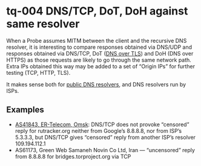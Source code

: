 # tq-004 DNS/TCP, DoT, DoH against same resolver

When a Probe assumes MITM between the client and the recursive DNS resolver, it
is interesting to compare responses obtained via DNS/UDP and responses obtained via
DNS/TCP, DoT ([DNS over TLS](https://tools.ietf.org/html/rfc7858)) and DoH (DNS
over HTTPS) as those requests are likely to go through the same network path. Extra
IPs obtained this way may be added to a set of “Origin IPs” for further testing (TCP,
HTTP, TLS).

It makes sense both for [public DNS resolvers](https://en.wikipedia.org/wiki/Public_recursive_name_server),
and DNS resolvers run by ISPs.

## Examples
- [AS41843, ER-Telecom, Omsk](https://github.com/ooni/probe/issues/647#issuecomment-275999682): DNS/TCP does not provoke “censored” reply for rutracker.org neither from Google’s 8.8.8.8, nor from ISP’s 5.3.3.3, but DNS/TCP gives “censored” reply from another ISP’s resolver 109.194.112.1
- AS61173, Green Web Samaneh Novin Co Ltd, Iran — “uncensored” reply from 8.8.8.8 for bridges.torproject.org via TCP
